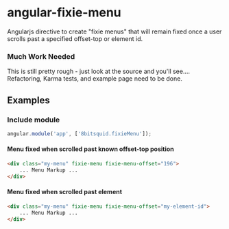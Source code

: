 angular-fixie-menu
==================

Angularjs directive to create "fixie menus" that will remain fixed once a user scrolls past a specified offset-top or element id.

### Much Work Needed

This is still pretty rough - just look at the source and you'll see.... Refactoring, Karma tests, and example page need to be done.

## Examples

### Include module
```javascript
angular.module('app', ['8bitsquid.fixieMenu']);
```

#### Menu fixed when scrolled past known offset-top position
```html
<div class="my-menu" fixie-menu fixie-menu-offset="196">
    ... Menu Markup ...
</div>
```

#### Menu fixed when scrolled past element
```html
<div class="my-menu" fixie-menu fixie-menu-offset="my-element-id">
    ... Menu Markup ...
</div>